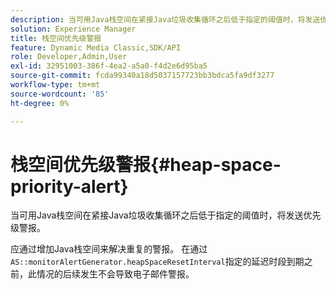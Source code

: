```yaml
---
description: 当可用Java栈空间在紧接Java垃圾收集循环之后低于指定的阈值时，将发送优先级警报。
solution: Experience Manager
title: 栈空间优先级警报
feature: Dynamic Media Classic,SDK/API
role: Developer,Admin,User
exl-id: 32951003-386f-4ea2-a5a0-f4d2e6d95ba5
source-git-commit: fcda99340a18d5037157723bb3bdca5fa9df3277
workflow-type: tm+mt
source-wordcount: '85'
ht-degree: 0%

---
```


# 栈空间优先级警报{#heap-space-priority-alert}

当可用Java栈空间在紧接Java垃圾收集循环之后低于指定的阈值时，将发送优先级警报。

应通过增加Java栈空间来解决重复的警报。 在通过`AS::monitorAlertGenerator.heapSpaceResetInterval`指定的延迟时段到期之前，此情况的后续发生不会导致电子邮件警报。
